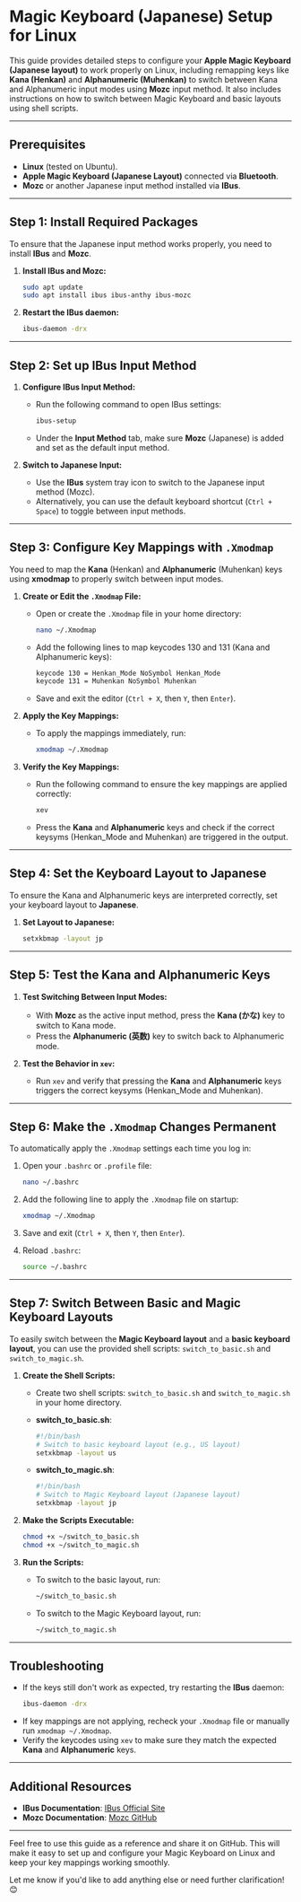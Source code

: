 
# Magic Keyboard (Japanese) Setup for Linux

This guide provides detailed steps to configure your **Apple Magic Keyboard (Japanese layout)** to work properly on Linux, including remapping keys like **Kana (Henkan)** and **Alphanumeric (Muhenkan)** to switch between Kana and Alphanumeric input modes using **Mozc** input method. It also includes instructions on how to switch between Magic Keyboard and basic layouts using shell scripts.

---

## Prerequisites

- **Linux** (tested on Ubuntu).
- **Apple Magic Keyboard (Japanese Layout)** connected via **Bluetooth**.
- **Mozc** or another Japanese input method installed via **IBus**.

---

## Step 1: Install Required Packages

To ensure that the Japanese input method works properly, you need to install **IBus** and **Mozc**.

1. **Install IBus and Mozc:**
   ```bash
   sudo apt update
   sudo apt install ibus ibus-anthy ibus-mozc
   ```

2. **Restart the IBus daemon:**
   ```bash
   ibus-daemon -drx
   ```

---

## Step 2: Set up IBus Input Method

1. **Configure IBus Input Method:**
   - Run the following command to open IBus settings:
     ```bash
     ibus-setup
     ```
   - Under the **Input Method** tab, make sure **Mozc** (Japanese) is added and set as the default input method.

2. **Switch to Japanese Input:**
   - Use the **IBus** system tray icon to switch to the Japanese input method (Mozc).
   - Alternatively, you can use the default keyboard shortcut (`Ctrl + Space`) to toggle between input methods.

---

## Step 3: Configure Key Mappings with `.Xmodmap`

You need to map the **Kana** (Henkan) and **Alphanumeric** (Muhenkan) keys using **xmodmap** to properly switch between input modes.

1. **Create or Edit the `.Xmodmap` File:**
   - Open or create the `.Xmodmap` file in your home directory:
     ```bash
     nano ~/.Xmodmap
     ```
   - Add the following lines to map keycodes 130 and 131 (Kana and Alphanumeric keys):
     ```bash
     keycode 130 = Henkan_Mode NoSymbol Henkan_Mode
     keycode 131 = Muhenkan NoSymbol Muhenkan
     ```
   - Save and exit the editor (`Ctrl + X`, then `Y`, then `Enter`).

2. **Apply the Key Mappings:**
   - To apply the mappings immediately, run:
     ```bash
     xmodmap ~/.Xmodmap
     ```

3. **Verify the Key Mappings:**
   - Run the following command to ensure the key mappings are applied correctly:
     ```bash
     xev
     ```
   - Press the **Kana** and **Alphanumeric** keys and check if the correct keysyms (Henkan_Mode and Muhenkan) are triggered in the output.

---

## Step 4: Set the Keyboard Layout to Japanese

To ensure the Kana and Alphanumeric keys are interpreted correctly, set your keyboard layout to **Japanese**.

1. **Set Layout to Japanese:**
   ```bash
   setxkbmap -layout jp
   ```

---

## Step 5: Test the Kana and Alphanumeric Keys

1. **Test Switching Between Input Modes:**
   - With **Mozc** as the active input method, press the **Kana (かな)** key to switch to Kana mode.
   - Press the **Alphanumeric (英数)** key to switch back to Alphanumeric mode.

2. **Test the Behavior in `xev`:**
   - Run `xev` and verify that pressing the **Kana** and **Alphanumeric** keys triggers the correct keysyms (Henkan_Mode and Muhenkan).

---

## Step 6: Make the `.Xmodmap` Changes Permanent

To automatically apply the `.Xmodmap` settings each time you log in:

1. Open your `.bashrc` or `.profile` file:
   ```bash
   nano ~/.bashrc
   ```

2. Add the following line to apply the `.Xmodmap` file on startup:
   ```bash
   xmodmap ~/.Xmodmap
   ```

3. Save and exit (`Ctrl + X`, then `Y`, then `Enter`).

4. Reload `.bashrc`:
   ```bash
   source ~/.bashrc
   ```

---

## Step 7: Switch Between Basic and Magic Keyboard Layouts

To easily switch between the **Magic Keyboard layout** and a **basic keyboard layout**, you can use the provided shell scripts: `switch_to_basic.sh` and `switch_to_magic.sh`.

1. **Create the Shell Scripts:**
   - Create two shell scripts: `switch_to_basic.sh` and `switch_to_magic.sh` in your home directory.
   
   - **switch_to_basic.sh**:
     ```bash
     #!/bin/bash
     # Switch to basic keyboard layout (e.g., US layout)
     setxkbmap -layout us
     ```

   - **switch_to_magic.sh**:
     ```bash
     #!/bin/bash
     # Switch to Magic Keyboard layout (Japanese layout)
     setxkbmap -layout jp
     ```

2. **Make the Scripts Executable:**
   ```bash
   chmod +x ~/switch_to_basic.sh
   chmod +x ~/switch_to_magic.sh
   ```

3. **Run the Scripts:**
   - To switch to the basic layout, run:
     ```bash
     ~/switch_to_basic.sh
     ```
   - To switch to the Magic Keyboard layout, run:
     ```bash
     ~/switch_to_magic.sh
     ```

---

## Troubleshooting

- If the keys still don't work as expected, try restarting the **IBus** daemon:
  ```bash
  ibus-daemon -drx
  ```
- If key mappings are not applying, recheck your `.Xmodmap` file or manually run `xmodmap ~/.Xmodmap`.
- Verify the keycodes using `xev` to make sure they match the expected **Kana** and **Alphanumeric** keys.

---

## Additional Resources

- **IBus Documentation**: [IBus Official Site](https://ibus.github.io/)
- **Mozc Documentation**: [Mozc GitHub](https://github.com/google/mozc)

---

Feel free to use this guide as a reference and share it on GitHub. This will make it easy to set up and configure your Magic Keyboard on Linux and keep your key mappings working smoothly.

Let me know if you'd like to add anything else or need further clarification! 😊
